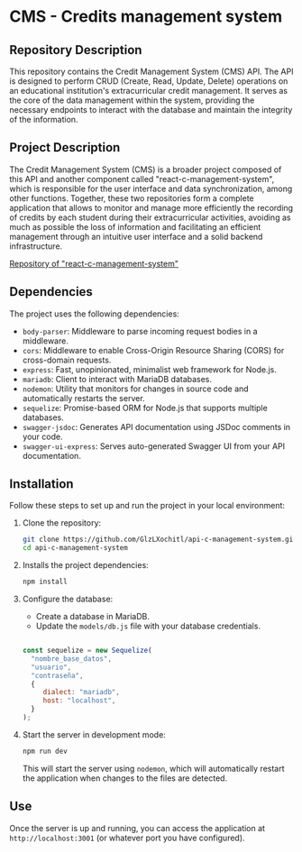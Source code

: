 # CMS - Credits management system

## Repository Description

This repository contains the Credit Management System (CMS) API. The API is designed to perform CRUD (Create, Read, Update, Delete) operations on an educational institution's extracurricular credit management. It serves as the core of the data management within the system, providing the necessary endpoints to interact with the database and maintain the integrity of the information.

## Project Description 

The Credit Management System (CMS) is a broader project composed of this API and another component called "react-c-management-system", which is responsible for the user interface and data synchronization, among other functions. Together, these two repositories form a complete application that allows to monitor and manage more efficiently the recording of credits by each student during their extracurricular activities, avoiding as much as possible the loss of information and facilitating an efficient management through an intuitive user interface and a solid backend infrastructure.

[Repository of "react-c-management-system" ](https://github.com/GlzLXochitl/react-c-management-system.git)

## Dependencies

The project uses the following dependencies:

- `body-parser`: Middleware to parse incoming request bodies in a middleware.
- `cors`: Middleware to enable Cross-Origin Resource Sharing (CORS) for cross-domain requests.
- `express`: Fast, unopinionated, minimalist web framework for Node.js.
- `mariadb`: Client to interact with MariaDB databases.
- `nodemon`: Utility that monitors for changes in source code and automatically restarts the server.
- `sequelize`: Promise-based ORM for Node.js that supports multiple databases.
- `swagger-jsdoc`: Generates API documentation using JSDoc comments in your code.
- `swagger-ui-express`: Serves auto-generated Swagger UI from your API documentation.


## Installation

Follow these steps to set up and run the project in your local environment:

1. Clone the repository:

   ```sh
   git clone https://github.com/GlzLXochitl/api-c-management-system.git
   cd api-c-management-system
   ```

2. Installs the project dependencies:

   ```sh
   npm install
   ```

3. Configure the database:

   - Create a database in MariaDB.
   - Update the `models/db.js` file with your database credentials.

   ```javascript

   const sequelize = new Sequelize(
     "nombre_base_datos",
     "usuario",
     "contraseña",
     {
        dialect: "mariadb",
        host: "localhost",
     }
   );

   ```

4. Start the server in development mode:

   ```sh
   npm run dev
   ```

   This will start the server using `nodemon`, which will automatically restart the application when changes to the files are detected.

## Use

Once the server is up and running, you can access the application at `http://localhost:3001` (or whatever port you have configured).
